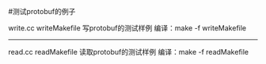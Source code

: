 
#测试protobuf的例子

write.cc writeMakefile
写protobuf的测试样例
编译：make -f writeMakefile

---
read.cc readMakefile
读取protobuf的测试样例
编译：make -f readMakefile
